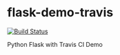 # flask-demo-travis

[![Build Status](https://travis-ci.org/ruanbekker/flask-demo-travis.svg?branch=master)](https://travis-ci.org/ruanbekker/flask-demo-travis)

Python Flask with Travis CI Demo
